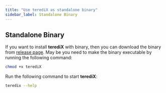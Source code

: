 ```yaml
---
title: "Use terediX as standalone binary"
sidebar_label: Standalone Binary
---
```


## Standalone Binary

If you want to install **terediX** with binary, then you can download the binary from [release page](https://github.com/shaharia-lab/teredix/releases). 
May be you need to make the binary executable by running the following command:

```bash
chmod +x terediX
```

Run the following command to start **terediX**:

```bash
teredix --help
```